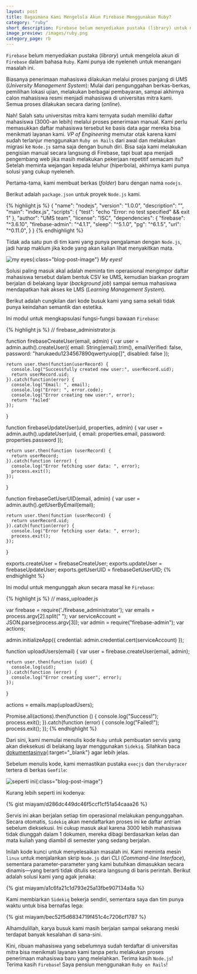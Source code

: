 ```yaml
---
layout: post
title: Bagaimana Kami Mengelola Akun Firebase Menggunakan Ruby?
category: "ruby"
short_description: Firebase belum menyediakan pustaka (library) untuk mengelola akun di Firebase dalam bahasa Ruby.
image_preview: /images/ruby.png
category_page: rb
---
```


`Firebase` belum menyediakan pustaka (*library*) untuk mengelola akun di `Firebase` dalam bahasa `Ruby`.
Kami punya ide nyeleneh untuk menangani masalah ini.

Biasanya penerimaan mahasiswa dilakukan melalui proses panjang di UMS (*University Management System*):
Mulai dari pengunggahan berkas-berkas, pemilihan lokasi ujian, melakukan berbagai pembayaran, sampai
akhirnya calon mahasiswa resmi menjadi mahasiswa di universitas mitra kami. Semua proses dilakukan
secara daring (*online*).

Nah! Salah satu universitas mitra kami ternyata sudah memiliki daftar mahasiswa (3000-an lebih) melalui
proses penerimaan manual. Kami perlu memasukkan daftar mahasiswa tersebut ke basis data agar mereka bisa
menikmati layanan kami. *VP of Engineering* memutar otak karena kami sudah terlanjur menggunakan `Ruby on
Rails` dari awal dan melakukan migrasi ke `Node.js` sama saja dengan bunuh diri. Bisa saja kami
melakukan pengisian manual secara langsung di Firebase, tapi buat apa menjadi
pengembang web jika masih melakukan pekerjaan repetitif semacam itu? Setelah meminta wejangan
kepada leluhur (hiperbola), akhirnya kami punya solusi yang cukup nyeleneh.

Pertama-tama, kami membuat berkas (*folder*) baru dengan nama `nodejs`.

Berikut adalah `package.json` untuk proyek `Node.js` kami.

{% highlight js %}
  {
    "name": "nodejs",
    "version": "1.0.0",
    "description": "",
    "main": "index.js",
    "scripts": {
      "test": "echo \"Error: no test specified\" && exit 1"
    },
    "author": "UMS team",
    "license": "ISC",
    "dependencies": {
      "firebase": "^3.6.10",
      "firebase-admin": "^4.1.1",
      "sleep": "^5.1.0",
      "pg": "^6.1.5",
      "url": "^0.11.0",
    }
  }
{% endhighlight %}

Tidak ada satu pun di tim kami yang punya pengalaman dengan `Node.js`, jadi harap maklum jika kode yang akan
kalian lihat menyakitkan mata.

![my eyes](https://i.imgur.com/zzG8J5w.png){:class="blog-post-image"}
<em class="description">My eyes!</em>

Solusi paling masuk akal adalah meminta tim operasional mengimpor daftar mahasiswa tersebut dalam bentuk CSV
ke UMS, kemudian biarkan program berjalan di belakang layar (*background job*) sampai semua mahasiswa
mendapatkan hak akses ke LMS (*Learning Management System*).

Berikut adalah cungkilan dari kode busuk kami yang sama sekali tidak punya keindahan semantik
dan estetika.

Ini modul untuk mengkapsulasi fungsi-fungsi bawaan `Firebase`:

{% highlight js %}
  // firebase_administrator.js

  function firebaseCreateUser(email, admin) {
    var user = admin.auth().createUser({
      email: String(email).trim(),
      emailVerified: false,
      password: "harukaedu1234567890qwertyuiop[]",
      disabled: false
    });

    return user.then(function(userRecord) {
      console.log("Successfully created new user:", userRecord.uid);
      return userRecord.uid;
    }).catch(function(error) {
      console.log("Email: ", email);
      console.log("Error: ", error.code);
      console.log("Error creating new user:", error);
      return 'failed'
    });
  }

  function firebaseUpdateUser(uid, properties, admin) {
    var user = admin.auth().updateUser(uid, {
      email: properties.email,
      password: properties.password
    });

    return user.then(function (userRecord) {
      return userRecord;
    }).catch(function (error) {
      console.log("Error fetching user data: ", error);
      process.exit();
    });
  }

  function firebaseGetUserUID(email, admin) {
    var user = admin.auth().getUserByEmail(email);

    return user.then(function (userRecord) {
      return userRecord.uid;
    }).catch(function(error) {
      console.log("Error fetching user data: ", error);
      process.exit();
    });
  }

  exports.createUser = firebaseCreateUser;
  exports.updateUser = firebaseUpdateUser;
  exports.getUserUID = firebaseGetUserUID;
{% endhighlight %}

Ini modul untuk mengunggah akun secara masal ke `Firebase`:

{% highlight js %}
  // mass_uploader.js

  var firebase = require('./firebase_administrator');
  var emails = process.argv[2].split(" ");
  var serviceAccount = JSON.parse(process.argv[3]);
  var admin = require("firebase-admin");
  var actions;

  admin.initializeApp({
    credential: admin.credential.cert(serviceAccount)
  });

  function uploadUsers(email) {
    var user = firebase.createUser(email, admin);

    return user.then(function (uid) {
      console.log(uid);
    }).catch(function (error) {
      console.log("Error creating user", error);
    });
  }

  actions = emails.map(uploadUsers);

  Promise.all(actions).then(function () {
    console.log("Success!");
    process.exit();
  }).catch(function (error) {
    console.log("Failed!");
    process.exit();
  });
{% endhighlight %}

Dari sini, kami memulai menulis kode `Ruby` untuk pembuatan servis yang akan dieksekusi di belakang layar
menggunakan `Sidekiq`. Silahkan baca [dokumentasinya](https://github.com/mperham/sidekiq/wiki){:target="_blank"}
agar lebih jelas.

Sebelum menulis kode, kami memastikan pustaka `execjs` dan `therubyracer` tertera di berkas `Gemfile`:

![seperti ini](https://i.imgur.com/DSrVPca.png){:class="blog-post-image"}

Kurang lebih seperti ini kodenya:

{% gist miayam/d286dc449dc46f5ccf1cf51a54caaa26 %}

Servis ini akan berjalan setiap tim operasional melakukan pengunggahan. Secara otomatis, `Sidekiq`
akan mendaftarkan proses ini ke daftar antrian sebelum dieksekusi. Ini cukup masuk
akal karena 3000 lebih mahasiswa tidak diunggah dalam 1 dokumen, mereka dibagi
berdasarkan kelas dan mata kuliah yang diambil di semester yang sedang berjalan.

Inilah kode kunci untuk menyelesaikan masalah ini. Kami meminta mesin `linux` untuk menjalankan
skrip `Node.js` dari CLI (*Command-line Interface*), sementara parameter-parameter yang kami butuhkan
dimasukkan secara dinamis—yang berarti tidak ditulis secara langsung di baris perintah.
Berikut adalah solusi kami yang agak jenaka:

{% gist miayam/a1c6fa21c1d793e25a13fbe907134a8a %}

Kami membiarkan `Sidekiq` bekerja sendiri, sementara saya dan tim punya waktu untuk bisa bernafas lega:

{% gist miayam/bec52f5d6834719f451c4c7206cf1787 %}

Alhamdulillah, karya busuk kami masih berjalan sampai sekarang meski terdapat banyak kesalahan
di sana-sini.

Kini, ribuan mahasiswa yang sebelumnya sudah terdaftar di universitas mitra bisa
menikmati layanan kami tanpa perlu melakukan proses penerimaan mahasiswa baru yang melelahkan.
Terima kasih `Node.js`! Terima kasih `Firebase`! Saya pensiun menggunakan `Ruby on Rails`!
